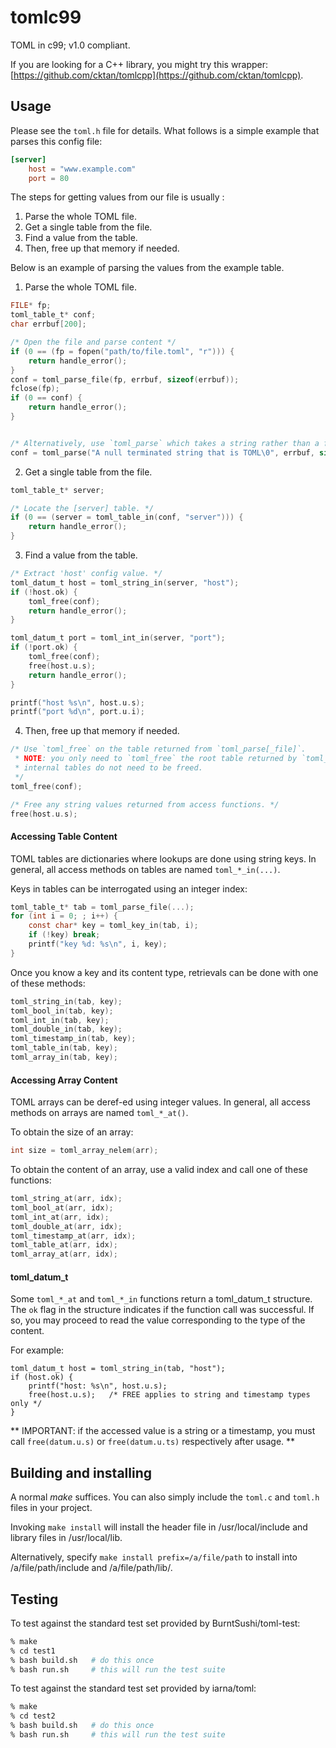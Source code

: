 # tomlc99

TOML in c99; v1.0 compliant.

If you are looking for a C++ library, you might try this wrapper: [https://github.com/cktan/tomlcpp](https://github.com/cktan/tomlcpp).

## Usage

Please see the `toml.h` file for details. What follows is a simple example that
parses this config file:

```toml
[server]
	host = "www.example.com"
	port = 80
```

The steps for getting values from our file is usually :

1. Parse the whole TOML file.
2. Get a single table from the file.
3. Find a value from the table.
4. Then, free up that memory if needed.

Below is an example of parsing the values from the example table.

1. Parse the whole TOML file.

```c
FILE* fp;
toml_table_t* conf;
char errbuf[200];

/* Open the file and parse content */
if (0 == (fp = fopen("path/to/file.toml", "r"))) {
	return handle_error();
}
conf = toml_parse_file(fp, errbuf, sizeof(errbuf));
fclose(fp);      
if (0 == conf) {
	return handle_error();
}


/* Alternatively, use `toml_parse` which takes a string rather than a file. */
conf = toml_parse("A null terminated string that is TOML\0", errbuf, sizeof(errbuf));
```

2. Get a single table from the file.

```c
toml_table_t* server;

/* Locate the [server] table. */
if (0 == (server = toml_table_in(conf, "server"))) {
	return handle_error();
}
```

3. Find a value from the table.

```c
/* Extract 'host' config value. */
toml_datum_t host = toml_string_in(server, "host");
if (!host.ok) {
	toml_free(conf);
	return handle_error();
}

toml_datum_t port = toml_int_in(server, "port");
if (!port.ok) {
	toml_free(conf);
	free(host.u.s);
	return handle_error();
}

printf("host %s\n", host.u.s);
printf("port %d\n", port.u.i);

```

4. Then, free up that memory if needed.

```c
/* Use `toml_free` on the table returned from `toml_parse[_file]`.
 * NOTE: you only need to `toml_free` the root table returned by `toml_parse[_file]`;
 * internal tables do not need to be freed.
 */
toml_free(conf);

/* Free any string values returned from access functions. */
free(host.u.s);
```

#### Accessing Table Content

TOML tables are dictionaries where lookups are done using string keys. In
general, all access methods on tables are named `toml_*_in(...)`.

Keys in tables can be interrogated using an integer index:

```c
toml_table_t* tab = toml_parse_file(...);
for (int i = 0; ; i++) {
    const char* key = toml_key_in(tab, i);
    if (!key) break;
    printf("key %d: %s\n", i, key);
}
```

Once you know a key and its content type, retrievals can be done with one of these methods:
```c
toml_string_in(tab, key);
toml_bool_in(tab, key);
toml_int_in(tab, key);
toml_double_in(tab, key);
toml_timestamp_in(tab, key);
toml_table_in(tab, key);
toml_array_in(tab, key);
```

#### Accessing Array Content

TOML arrays can be deref-ed using integer values. In general, all access methods on arrays are named `toml_*_at()`.

To obtain the size of an array:
```c
int size = toml_array_nelem(arr);
```

To obtain the content of an array, use a valid index and call one of these functions:
```c
toml_string_at(arr, idx);
toml_bool_at(arr, idx);
toml_int_at(arr, idx);
toml_double_at(arr, idx);
toml_timestamp_at(arr, idx);
toml_table_at(arr, idx);
toml_array_at(arr, idx);
```

#### toml_datum_t

Some `toml_*_at` and `toml_*_in` functions return a toml_datum_t
structure. The `ok` flag in the structure indicates if the function
call was successful. If so, you may proceed to read the value
corresponding to the type of the content.

For example:
```
toml_datum_t host = toml_string_in(tab, "host");
if (host.ok) {
	printf("host: %s\n", host.u.s);
	free(host.u.s);   /* FREE applies to string and timestamp types only */
}
```

** IMPORTANT: if the accessed value is a string or a timestamp, you must call `free(datum.u.s)` or `free(datum.u.ts)` respectively after usage. **

## Building and installing

A normal *make* suffices. You can also simply include the
`toml.c` and `toml.h` files in your project.

Invoking `make install` will install the header file in
/usr/local/include and library files in /usr/local/lib.

Alternatively, specify `make install prefix=/a/file/path` to install into
/a/file/path/include and /a/file/path/lib/.

## Testing

To test against the standard test set provided by BurntSushi/toml-test:

```sh
% make
% cd test1
% bash build.sh   # do this once
% bash run.sh     # this will run the test suite
```


To test against the standard test set provided by iarna/toml:

```sh
% make
% cd test2
% bash build.sh   # do this once
% bash run.sh     # this will run the test suite
```
